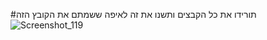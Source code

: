 #תורידו את כל הקבצים ותשנו את זה לאיפה ששמתם את הקובץ הזה![Screenshot_119](https://user-images.githubusercontent.com/97759604/190438405-b7b89868-0921-48f9-84bf-0ff540617fc9.png)
